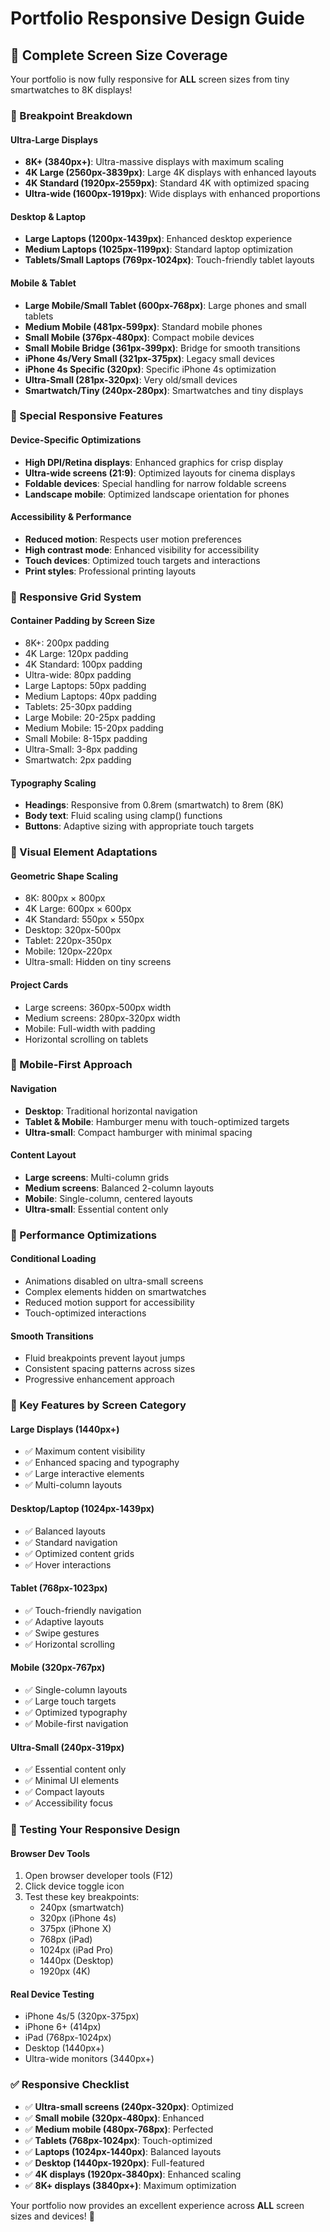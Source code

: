 # Portfolio Responsive Design Guide

## 📱 Complete Screen Size Coverage

Your portfolio is now fully responsive for **ALL** screen sizes from tiny smartwatches to 8K displays!

### 🎯 Breakpoint Breakdown

#### **Ultra-Large Displays**
- **8K+ (3840px+)**: Ultra-massive displays with maximum scaling
- **4K Large (2560px-3839px)**: Large 4K displays with enhanced layouts
- **4K Standard (1920px-2559px)**: Standard 4K with optimized spacing
- **Ultra-wide (1600px-1919px)**: Wide displays with enhanced proportions

#### **Desktop & Laptop**
- **Large Laptops (1200px-1439px)**: Enhanced desktop experience
- **Medium Laptops (1025px-1199px)**: Standard laptop optimization
- **Tablets/Small Laptops (769px-1024px)**: Touch-friendly tablet layouts

#### **Mobile & Tablet**
- **Large Mobile/Small Tablet (600px-768px)**: Large phones and small tablets
- **Medium Mobile (481px-599px)**: Standard mobile phones
- **Small Mobile (376px-480px)**: Compact mobile devices
- **Small Mobile Bridge (361px-399px)**: Bridge for smooth transitions
- **iPhone 4s/Very Small (321px-375px)**: Legacy small devices
- **iPhone 4s Specific (320px)**: Specific iPhone 4s optimization
- **Ultra-Small (281px-320px)**: Very old/small devices
- **Smartwatch/Tiny (240px-280px)**: Smartwatches and tiny displays

### 🔧 Special Responsive Features

#### **Device-Specific Optimizations**
- **High DPI/Retina displays**: Enhanced graphics for crisp display
- **Ultra-wide screens (21:9)**: Optimized layouts for cinema displays
- **Foldable devices**: Special handling for narrow foldable screens
- **Landscape mobile**: Optimized landscape orientation for phones

#### **Accessibility & Performance**
- **Reduced motion**: Respects user motion preferences
- **High contrast mode**: Enhanced visibility for accessibility
- **Touch devices**: Optimized touch targets and interactions
- **Print styles**: Professional printing layouts

### 📐 Responsive Grid System

#### **Container Padding by Screen Size**
- 8K+: 200px padding
- 4K Large: 120px padding  
- 4K Standard: 100px padding
- Ultra-wide: 80px padding
- Large Laptops: 50px padding
- Medium Laptops: 40px padding
- Tablets: 25-30px padding
- Large Mobile: 20-25px padding
- Medium Mobile: 15-20px padding
- Small Mobile: 8-15px padding
- Ultra-Small: 3-8px padding
- Smartwatch: 2px padding

#### **Typography Scaling**
- **Headings**: Responsive from 0.8rem (smartwatch) to 8rem (8K)
- **Body text**: Fluid scaling using clamp() functions
- **Buttons**: Adaptive sizing with appropriate touch targets

### 🎨 Visual Element Adaptations

#### **Geometric Shape Scaling**
- 8K: 800px × 800px
- 4K Large: 600px × 600px
- 4K Standard: 550px × 550px
- Desktop: 320px-500px
- Tablet: 220px-350px
- Mobile: 120px-220px
- Ultra-small: Hidden on tiny screens

#### **Project Cards**
- Large screens: 360px-500px width
- Medium screens: 280px-320px width
- Mobile: Full-width with padding
- Horizontal scrolling on tablets

### 📱 Mobile-First Approach

#### **Navigation**
- **Desktop**: Traditional horizontal navigation
- **Tablet & Mobile**: Hamburger menu with touch-optimized targets
- **Ultra-small**: Compact hamburger with minimal spacing

#### **Content Layout**
- **Large screens**: Multi-column grids
- **Medium screens**: Balanced 2-column layouts  
- **Mobile**: Single-column, centered layouts
- **Ultra-small**: Essential content only

### 🔄 Performance Optimizations

#### **Conditional Loading**
- Animations disabled on ultra-small screens
- Complex elements hidden on smartwatches
- Reduced motion support for accessibility
- Touch-optimized interactions

#### **Smooth Transitions**
- Fluid breakpoints prevent layout jumps
- Consistent spacing patterns across sizes
- Progressive enhancement approach

### 🌟 Key Features by Screen Category

#### **Large Displays (1440px+)**
- ✅ Maximum content visibility
- ✅ Enhanced spacing and typography
- ✅ Large interactive elements
- ✅ Multi-column layouts

#### **Desktop/Laptop (1024px-1439px)**
- ✅ Balanced layouts
- ✅ Standard navigation
- ✅ Optimized content grids
- ✅ Hover interactions

#### **Tablet (768px-1023px)**
- ✅ Touch-friendly navigation
- ✅ Adaptive layouts
- ✅ Swipe gestures
- ✅ Horizontal scrolling

#### **Mobile (320px-767px)**
- ✅ Single-column layouts
- ✅ Large touch targets
- ✅ Optimized typography
- ✅ Mobile-first navigation

#### **Ultra-Small (240px-319px)**
- ✅ Essential content only
- ✅ Minimal UI elements
- ✅ Compact layouts
- ✅ Accessibility focus

### 🚀 Testing Your Responsive Design

#### **Browser Dev Tools**
1. Open browser developer tools (F12)
2. Click device toggle icon
3. Test these key breakpoints:
   - 240px (smartwatch)
   - 320px (iPhone 4s)
   - 375px (iPhone X)
   - 768px (iPad)
   - 1024px (iPad Pro)
   - 1440px (Desktop)
   - 1920px (4K)

#### **Real Device Testing**
- iPhone 4s/5 (320px-375px)
- iPhone 6+ (414px)
- iPad (768px-1024px)
- Desktop (1440px+)
- Ultra-wide monitors (3440px+)

### ✅ Responsive Checklist

- ✅ **Ultra-small screens (240px-320px)**: Optimized
- ✅ **Small mobile (320px-480px)**: Enhanced
- ✅ **Medium mobile (480px-768px)**: Perfected
- ✅ **Tablets (768px-1024px)**: Touch-optimized
- ✅ **Laptops (1024px-1440px)**: Balanced layouts
- ✅ **Desktop (1440px-1920px)**: Full-featured
- ✅ **4K displays (1920px-3840px)**: Enhanced scaling
- ✅ **8K+ displays (3840px+)**: Maximum optimization

Your portfolio now provides an excellent experience across **ALL** screen sizes and devices! 🎉